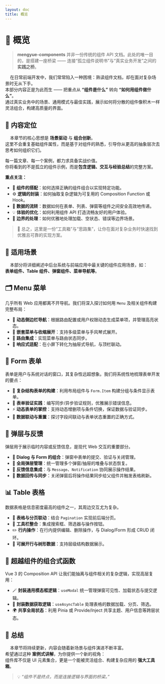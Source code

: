 ```yaml
---
layout: doc
title: 概览
---
```


# 🌈 概览

> **mengyue-components** 并非一份传统的组件 API 文档。此处的唯一目的，是搭建一座桥梁 —— 连接“孤立组件说明书”与“真实业务开发”之间的 **实践之桥**。

&nbsp;&nbsp;&nbsp;&nbsp;在日常前端开发中，我们常常陷入一种困境：熟读组件文档，却在面对复杂场景时无从下手。  
本部分内容正是为此而生 —— 把重点从 **“组件是什么”** 转向 **“如何用组件做什么”**。  
通过真实业务中的场景、通用模式与最佳实践，展示如何将分散的组件像积木一样灵活组合，构建高质量的界面。

## 🎯 内容定位

&nbsp;&nbsp;&nbsp;&nbsp;本章节的核心思想是 **场景驱动** 与 **组合创新**。  
这里不会重复基础组件属性，而是基于对组件的熟悉，引导你从更高的抽象层次去思考如何组织它们。

每一篇文章、每一个案例，都力求具备实战价值。  
你将看到的不是孤立的组件示例，而是**包含逻辑、交互与经验总结**的完整方案。

**重点关注：**

- 🧩 **组件的搭配**：如何选择正确的组件组合以实现特定功能。  
- ⚙️ **逻辑的封装**：如何抽取复杂逻辑为可复用的 Composition Function 或 Hook。  
- 🔄 **数据的流转**：数据如何在表单、列表、弹窗等组件之间安全高效地传递。  
- 💡 **体验的优化**：如何利用组件 API 打造流畅友好的用户体验。  
- 🚧 **边界的处理**：如何优雅地处理加载、空状态、错误等边界场景。

> 🧰 总之，这里是一份“工具箱”与“思路集”，让你在面对复杂业务时快速找到优雅且可靠的实现方案。

## 🧭 适用场景

&nbsp;&nbsp;&nbsp;&nbsp;本部分将详细阐述中后台系统与前端应用中最关键的组件应用场景，如：  
**表单组件、Table 组件、弹窗组件、菜单导航等**。


## 🗂️ Menu 菜单

几乎所有 Web 应用都离不开导航。我们将深入探讨如何用 `Menu` 及相关组件构建完整布局：

- 📌 **动态侧边栏导航**：根据路由配置或用户权限动态生成菜单项，并管理高亮状态。  
- 🌳 **嵌套菜单与收缩展开**：支持多级菜单与手风琴式展开。  
- 🔗 **路由集成**：实现菜单与路由状态同步。  
- 📱 **响应式适配**：在小屏下转化为抽屉式导航，与顶栏联动。

## 📝 Form 表单

表单是用户与系统对话的窗口，其复杂性远超想象。我们将系统性地梳理表单开发的要点：

- 🧱 **复杂结构表单的构建**：利用布局组件与 `Form.Item` 构建分组与条件显示表单。  
- 🧩 **表单验证实践**：编写同步/异步验证规则，优雅展示错误信息。  
- ⚡ **动态表单的掌控**：支持动态增删项与条件切换，保证数据与验证同步。  
- 🔁 **数据联动与重置**：探讨字段间联动与表单状态重置的正确方式。

## 💬 弹层与反馈

弹层用于展示临时内容或反馈信息，是现代 Web 交互的重要部分。

- 🧾 **Dialog 与 Form 的组合**：弹窗中表单的提交、验证与关闭管理。  
- 🧠 **全局弹层管理**：统一管理多个弹窗/抽屉的堆叠与状态恢复。  
- 📣 **反馈信息集成**：与 `Message`、`Notification` 协同展示操作结果。  
- 🔄 **数据回传与同步**：关闭弹窗后将操作结果同步给父组件并触发表格刷新。

## 📊 Table 表格

数据表格是信息密度最高的组件之一，其周边交互尤为复杂。

- 🔁 **表格与分页联动**：结合 `Pagination` 实现前后端分页。  
- 🧰 **工具栏整合**：集成搜索框、筛选器与操作按钮。  
- ✏️ **行内操作**：在行内提供编辑、删除操作，与 Dialog/Form 形成 CRUD 闭环。  
- 🌲 **可展开行与树形数据**：支持层级结构数据展示。

## 🧠 超越组件的组合式函数

Vue 3 的 Composition API 让我们能抽离与组件相关的复杂逻辑，实现高层复用：

- 🪄 **封装通用模态框逻辑**：`useModal` 统一管理弹窗可见性、加载状态与提交逻辑。  
- 📡 **封装数据获取逻辑**：`useAsyncTable` 处理表格的数据加载、分页、筛选。  
- 🌍 **共享全局状态**：利用 Pinia 或 Provide/Inject 共享主题、用户信息等跨层状态。

## 🧾 总结

&nbsp;&nbsp;&nbsp;&nbsp;本章节将持续更新，内容会随着新场景与组件演进不断丰富。  
希望通过这种 **案例式讲解**，为你提供一个新的视角：  
组件库不仅是 UI 元素集合，更是一个能被灵活组合、构建复杂应用的 **强大工具箱**。  

> 💡 *“组件不是终点，而是连接逻辑与界面的桥梁。”*
